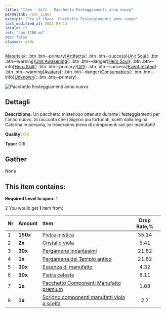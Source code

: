 ```yaml
---
title: "Item - Gift - Pacchetto Festeggiamenti anno nuovo"
permalink: /con_1106/
excerpt: "Era of Chaos  Pacchetto Festeggiamenti anno nuovo"
last_modified_at: 2021-07-13
locale: it
ref: "con_1106.md"
toc: false
classes: wide
---
```

 [Materials](/ItemsIT/){: .btn .btn--primary}[Artifacts](/ItemsIT/Artifacts/){: .btn .btn--success}[Unit Soul](/ItemsIT/UnitSoul/){: .btn .btn--warning}[Unit Awakening](/ItemsIT/UnitAwakening/){: .btn .btn--danger}[Hero Soul](/ItemsIT/HeroSoul/){: .btn .btn--info}[Hero Skill](/ItemsIT/HeroSkill/){: .btn .btn--primary}[Gift](/ItemsIT/Gift/){: .btn .btn--success}[Event related](/ItemsIT/Events/){: .btn .btn--warning}[Avatars](/ItemsIT/Avatars/){: .btn .btn--danger}[Consumables](/ItemsIT/Consumables/){: .btn .btn--info}[Unknown](/ItemsIT/Unknown/){: .btn .btn--primary}

 ![Pacchetto Festeggiamenti anno nuovo](/images/t/i_907298.png)

## Dettagli
 **Descrizione:** Un pacchetto misterioso ottenuto durante i festeggiamenti per l'anno nuovo. Si racconta che i Signori più fortunati, scelti dalla regina Caterina in persona, lo troveranno pieno di componenti rari per manufatti!

 **Quality:** <span style="color: #FF8C00">OK</span>

 **Type:** Gift

## Gather

  None

## This item contains:

 **Required Level to open:** 1

 2 You would get **1** item  from:

  | Nr | Amount |     Item    | Drop Rate,% |
  |:---|:-------|:------------|:---------:|
  | 1 |  **150x** | [Pietra mistica](/ItemsIT/con_923/) | 35.14 | 
  | 2 |  **2x** | [Cristallo viola](/ItemsIT/con_720/) | 5.41 | 
  | 3 |  **30x** | [Pergamene incantesimi](/ItemsIT/con_694/) | 21.62 | 
  | 4 |  **1x** | [Pergamena del Tempio antico](/ItemsIT/con_697/) | 21.62 | 
  | 5 |  **30x** | [Essenza di manufatto](/ItemsIT/con_905/) | 4.32 | 
  | 6 |  **30x** | [Pietra celeste](/ItemsIT/art_188/) | 8.11 | 
  | 7 |  **1x** | [Pacchetto Componenti Manufatto premium](/ItemsIT/con_1507/) | 1.08 | 
  | 8 |  **1x** | [Scrigno componenti manufatti viola a scelta](/ItemsIT/con_1612/) | 2.7 | 
